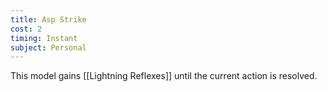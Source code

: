 ```yaml
---
title: Asp Strike
cost: 2
timing: Instant
subject: Personal
---
```

This model gains [[Lightning Reflexes]] until the current action is resolved.